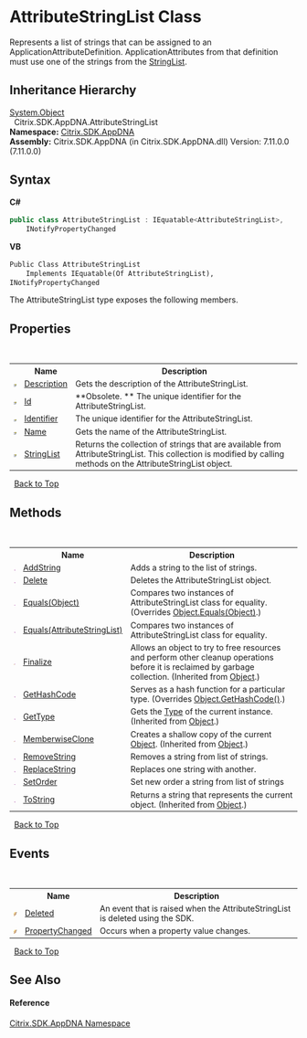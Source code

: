 # AttributeStringList Class
 

Represents a list of strings that can be assigned to an ApplicationAttributeDefinition. ApplicationAttributes from that definition must use one of the strings from the <a href="fe3541ca-8804-91e7-c4cc-67798f312aba">StringList</a>.


## Inheritance Hierarchy
<a href="http://msdn2.microsoft.com/en-us/library/e5kfa45b" target="_blank">System.Object</a><br />&nbsp;&nbsp;Citrix.SDK.AppDNA.AttributeStringList<br />
**Namespace:**&nbsp;[Citrix.SDK.AppDNA](index.md)<br />**Assembly:**&nbsp;Citrix.SDK.AppDNA (in Citrix.SDK.AppDNA.dll) Version: 7.11.0.0 (7.11.0.0)

## Syntax

**C#**
```csharp
public class AttributeStringList : IEquatable<AttributeStringList>, 
	INotifyPropertyChanged
```

**VB**
```vbnet
Public Class AttributeStringList
	Implements IEquatable(Of AttributeStringList), INotifyPropertyChanged
```

The AttributeStringList type exposes the following members.


## Properties
&nbsp;<table><tr><th></th><th>Name</th><th>Description</th></tr><tr><td>![Public property](media/pubproperty.gif "Public property")</td><td><a href="14e82557-21a3-5a6c-8684-4a7fa9abb783">Description</a></td><td>
Gets the description of the AttributeStringList.</td></tr><tr><td>![Public property](media/pubproperty.gif "Public property")</td><td><a href="0cb9de82-cbf0-3ca0-4e71-2927d410c8a7">Id</a></td><td> **Obsolete. **
The unique identifier for the AttributeStringList.</td></tr><tr><td>![Public property](media/pubproperty.gif "Public property")</td><td><a href="eca62c61-6d5d-fe9d-524b-0847924f2991">Identifier</a></td><td>
The unique identifier for the AttributeStringList.</td></tr><tr><td>![Public property](media/pubproperty.gif "Public property")</td><td><a href="d3a92a26-1918-7a8d-0e78-c69315981016">Name</a></td><td>
Gets the name of the AttributeStringList.</td></tr><tr><td>![Public property](media/pubproperty.gif "Public property")</td><td><a href="fe3541ca-8804-91e7-c4cc-67798f312aba">StringList</a></td><td>
Returns the collection of strings that are available from AttributeStringList. This collection is modified by calling methods on the AttributeStringList object.</td></tr></table>&nbsp;
<a href="#attributestringlist-class">Back to Top</a>

## Methods
&nbsp;<table><tr><th></th><th>Name</th><th>Description</th></tr><tr><td>![Public method](media/pubmethod.gif "Public method")</td><td><a href="1c23c60b-2ce0-b101-cf47-0720aa40538e">AddString</a></td><td>
Adds a string to the list of strings.</td></tr><tr><td>![Public method](media/pubmethod.gif "Public method")</td><td><a href="f5c70fc4-f37e-1047-f887-b3b62c68d263">Delete</a></td><td>
Deletes the AttributeStringList object.</td></tr><tr><td>![Public method](media/pubmethod.gif "Public method")</td><td><a href="69e935bf-30d5-6253-9f73-6918875c06b2">Equals(Object)</a></td><td>
Compares two instances of AttributeStringList class for equality.
 (Overrides <a href="http://msdn2.microsoft.com/en-us/library/bsc2ak47" target="_blank">Object.Equals(Object)</a>.)</td></tr><tr><td>![Public method](media/pubmethod.gif "Public method")</td><td><a href="2b1699b0-be7c-b8b3-6502-3b17e97ae441">Equals(AttributeStringList)</a></td><td>
Compares two instances of AttributeStringList class for equality.</td></tr><tr><td>![Protected method](media/protmethod.gif "Protected method")</td><td><a href="http://msdn2.microsoft.com/en-us/library/4k87zsw7" target="_blank">Finalize</a></td><td>
Allows an object to try to free resources and perform other cleanup operations before it is reclaimed by garbage collection.
 (Inherited from <a href="http://msdn2.microsoft.com/en-us/library/e5kfa45b" target="_blank">Object</a>.)</td></tr><tr><td>![Public method](media/pubmethod.gif "Public method")</td><td><a href="d5be1d55-bdea-1834-8211-80c13b4b3a03">GetHashCode</a></td><td>
Serves as a hash function for a particular type.
 (Overrides <a href="http://msdn2.microsoft.com/en-us/library/zdee4b3y" target="_blank">Object.GetHashCode()</a>.)</td></tr><tr><td>![Public method](media/pubmethod.gif "Public method")</td><td><a href="http://msdn2.microsoft.com/en-us/library/dfwy45w9" target="_blank">GetType</a></td><td>
Gets the <a href="http://msdn2.microsoft.com/en-us/library/42892f65" target="_blank">Type</a> of the current instance.
 (Inherited from <a href="http://msdn2.microsoft.com/en-us/library/e5kfa45b" target="_blank">Object</a>.)</td></tr><tr><td>![Protected method](media/protmethod.gif "Protected method")</td><td><a href="http://msdn2.microsoft.com/en-us/library/57ctke0a" target="_blank">MemberwiseClone</a></td><td>
Creates a shallow copy of the current <a href="http://msdn2.microsoft.com/en-us/library/e5kfa45b" target="_blank">Object</a>.
 (Inherited from <a href="http://msdn2.microsoft.com/en-us/library/e5kfa45b" target="_blank">Object</a>.)</td></tr><tr><td>![Public method](media/pubmethod.gif "Public method")</td><td><a href="b1a32c31-4a39-1060-e348-2e78764e8430">RemoveString</a></td><td>
Removes a string from list of strings.</td></tr><tr><td>![Public method](media/pubmethod.gif "Public method")</td><td><a href="d7ef6337-9be2-e74f-8dbf-7dc668b7d9bb">ReplaceString</a></td><td>
Replaces one string with another.</td></tr><tr><td>![Public method](media/pubmethod.gif "Public method")</td><td><a href="6747d884-1b74-bbcb-8e06-bac480de19c3">SetOrder</a></td><td>
Set new order a string from list of strings</td></tr><tr><td>![Public method](media/pubmethod.gif "Public method")</td><td><a href="http://msdn2.microsoft.com/en-us/library/7bxwbwt2" target="_blank">ToString</a></td><td>
Returns a string that represents the current object.
 (Inherited from <a href="http://msdn2.microsoft.com/en-us/library/e5kfa45b" target="_blank">Object</a>.)</td></tr></table>&nbsp;
<a href="#attributestringlist-class">Back to Top</a>

## Events
&nbsp;<table><tr><th></th><th>Name</th><th>Description</th></tr><tr><td>![Public event](media/pubevent.gif "Public event")</td><td><a href="6c001a03-4bc0-cdaa-46ba-f087277f7ca0">Deleted</a></td><td>
An event that is raised when the AttributeStringList is deleted using the SDK.</td></tr><tr><td>![Public event](media/pubevent.gif "Public event")</td><td><a href="db2abf93-06f3-85ef-4202-c286d569aeec">PropertyChanged</a></td><td>
Occurs when a property value changes.</td></tr></table>&nbsp;
<a href="#attributestringlist-class">Back to Top</a>

## See Also


#### Reference
<a href="fe2d265b-410b-8b11-1eb4-a790e0b062bf">Citrix.SDK.AppDNA Namespace</a><br />